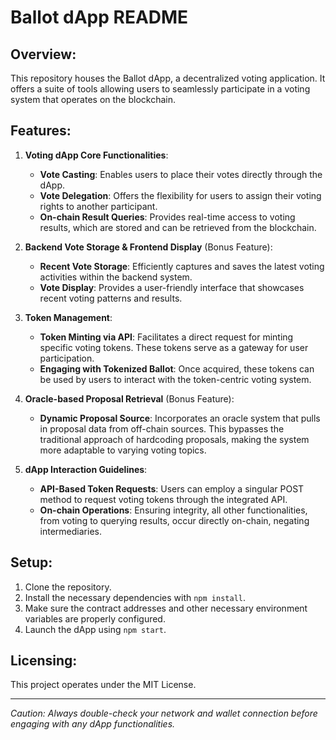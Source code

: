 # Ballot dApp README

## Overview:
This repository houses the Ballot dApp, a decentralized voting application. It offers a suite of tools allowing users to seamlessly participate in a voting system that operates on the blockchain.

## Features:

1. **Voting dApp Core Functionalities**:
    - **Vote Casting**: Enables users to place their votes directly through the dApp.
    - **Vote Delegation**: Offers the flexibility for users to assign their voting rights to another participant.
    - **On-chain Result Queries**: Provides real-time access to voting results, which are stored and can be retrieved from the blockchain.

2. **Backend Vote Storage & Frontend Display** (Bonus Feature):
    - **Recent Vote Storage**: Efficiently captures and saves the latest voting activities within the backend system.
    - **Vote Display**: Provides a user-friendly interface that showcases recent voting patterns and results.

3. **Token Management**:
    - **Token Minting via API**: Facilitates a direct request for minting specific voting tokens. These tokens serve as a gateway for user participation.
    - **Engaging with Tokenized Ballot**: Once acquired, these tokens can be used by users to interact with the token-centric voting system.

4. **Oracle-based Proposal Retrieval** (Bonus Feature):
    - **Dynamic Proposal Source**: Incorporates an oracle system that pulls in proposal data from off-chain sources. This bypasses the traditional approach of hardcoding proposals, making the system more adaptable to varying voting topics.

5. **dApp Interaction Guidelines**:
    - **API-Based Token Requests**: Users can employ a singular POST method to request voting tokens through the integrated API.
    - **On-chain Operations**: Ensuring integrity, all other functionalities, from voting to querying results, occur directly on-chain, negating intermediaries.

## Setup:
1. Clone the repository.
2. Install the necessary dependencies with `npm install`.
3. Make sure the contract addresses and other necessary environment variables are properly configured.
4. Launch the dApp using `npm start`.

## Licensing:
This project operates under the MIT License.

---

*Caution: Always double-check your network and wallet connection before engaging with any dApp functionalities.*
